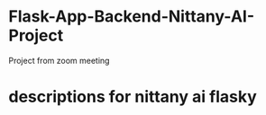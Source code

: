 # Flask-App-Backend-Nittany-AI-Project
Project from zoom meeting 
# descriptions for nittany ai flasky